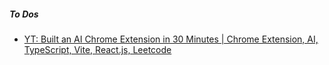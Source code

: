 ##### To Dos
- [YT: Built an AI Chrome Extension in 30 Minutes | Chrome Extension, AI, TypeScript, Vite, React.js, Leetcode](https://www.youtube.com/watch?v=_IM-YT1xfUc)

